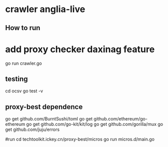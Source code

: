 # crawler anglia-live
## How to run

# add proxy checker daxinag feature

go run crawler.go



## testing
cd ocsv
go test -v


## proxy-best dependence
go get github.com/BurntSushi/toml
go get github.com/ethereum/go-ethereum
go get github.com/go-kit/kit/log
go get github.com/gorilla/mux
go get github.com/juju/errors

#run
cd techtoolkit.ickey.cn/proxy-best/micros
go run micros.d/main.go
